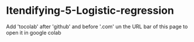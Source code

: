 # Itendifying-5-Logistic-regression
Add 'tocolab' after 'github' and before '.com' un the URL bar of this page to open it in google colab

